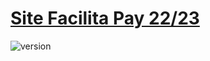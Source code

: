 [comment]: <> ([<img src="https://quatroventos.com.br/assets/logo-quatroventos.svg" alt="Quatro Ventos - Desenvolvimento de Sites" width="180" height="28"> />]&#40;https://quatroventos.com.br&#41; )

# [Site Facilita Pay 22/23](https://www.quatroventos.com.br)
![version](https://img.shields.io/badge/version-1.0-blue.svg) 

[comment]: <> ([![GitHub issues open]&#40;https://img.shields.io/github/issues/creativetimofficial/ct-argon-dashboard-pro-laravel.svg&#41;]&#40;https://github.com/creativetimofficial/ct-argon-dashboard-pro-laravel/issues&#41; )

[comment]: <> ([![GitHub issues closed]&#40;https://img.shields.io/github/issues-closed-raw/creativetimofficial/ct-argon-dashboard-pro-laravel.svg&#41;]&#40;https://github.com/creativetimofficial/ct-argon-dashboard-pro-laravel/issues?q=is%3Aissue+is%3Aclosed&#41;)

